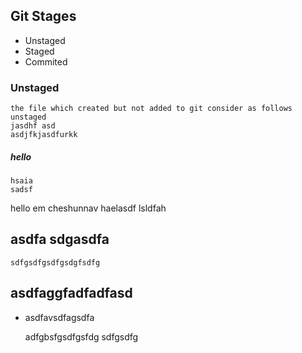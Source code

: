 ## Git Stages
- Unstaged
- Staged
- Commited
### Unstaged
    the file which created but not added to git consider as follows unstaged
    jasdhf asd
    asdjfkjasdfurkk
##### hello
    hsaia
    sadsf

hello em cheshunnav
    haelasdf lsldfah

## asdfa sdgasdfa
    sdfgsdfgsdfgsdgfsdfg


## asdfaggfadfadfasd
- asdfavsdfagsdfa

    adfgbsfgsdfgsfdg
    sdfgsdfg

